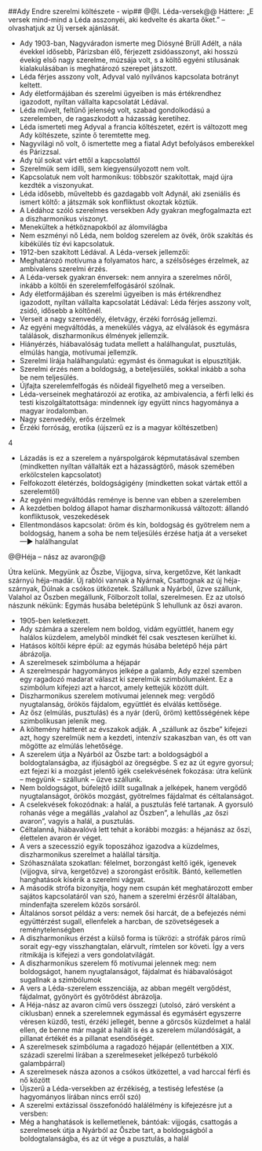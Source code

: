 ##Ady Endre szerelmi költészete - wip##
@@I. Léda-versek@@
Háttere:
„E versek mind-mind a Léda asszonyéi, aki kedvelte és akarta őket.” – olvashatjuk az Új versek
ajánlását.
- Ady 1903-ban, Nagyváradon ismerte meg Diósyné Brüll Adélt, a nála évekkel idősebb, Párizsban
élő, férjezett zsidóasszonyt, aki hosszú évekig első nagy szerelme, múzsája volt, s a költő egyéni
stílusának kialakulásában is meghatározó szerepet játszott.
- Léda férjes asszony volt, Adyval való nyilvános kapcsolata botrányt keltett.
- Ady életformájában és szerelmi ügyeiben is más értékrendhez igazodott, nyíltan vállalta kapcsolatát
Lédával.
- Léda művelt, feltűnő jelenség volt, szabad gondolkodású a szerelemben, de ragaszkodott a házasság
keretihez.
- Léda ismerteti meg Adyval a francia költészetet, ezért is változott meg Ady költészete, szinte ő
teremtette meg.
- Nagyvilági nő volt, ő ismertette meg a fiatal Adyt befolyásos emberekkel és Párizzsal.
- Ady túl sokat várt ettől a kapcsolattól
- Szerelmük sem idilli, sem kiegyensúlyozott nem volt.
- Kapcsolatuk nem volt harmonikus: többször szakítottak, majd újra kezdték a viszonyukat.
- Léda idősebb, műveltebb és gazdagabb volt Adynál, aki zseniális és ismert költő: a játszmák sok
konfliktust okoztak köztük.
- A Lédához szóló szerelmes versekben Ady gyakran megfogalmazta ezt a diszharmonikus viszonyt.
- Menekültek a hétköznapokból az álomvilágba
- Nem eszményi nő Léda, nem boldog szerelem az övék, örök szakítás és kibékülés tíz évi
kapcsolatuk.
- 1912-ben szakított Lédával.
A Léda-versek jellemzői:
- Meghatározó motívuma a folyamatos harc, a szélsőséges érzelmek, az ambivalens szerelmi érzés.
- A Léda-versek gyakran énversek: nem annyira a szerelmes nőről, inkább a költői én
szerelemfelfogásáról szólnak.
- Ady életformájában és szerelmi ügyeiben is más értékrendhez igazodott, nyíltan vállalta kapcsolatát
Lédával: Léda férjes asszony volt, zsidó, idősebb a költőnél.
- Verseit a nagy szenvedély, életvágy, érzéki forróság jellemzi.
- Az egyéni megváltódás, a menekülés vágya, az elválások és egymásra találások, diszharmonikus
élmények jellemzik.
- Hiányérzés, hiábavalóság tudata mellett a halálhangulat, pusztulás, elmúlás hangja, motívumai
jellemzik.
- Szerelmi lírája halálhangulatú: egymást és önmagukat is elpusztítják.
- Szerelmi érzés nem a boldogság, a beteljesülés, sokkal inkább a soha be nem teljesülés.
- Újfajta szerelemfelfogás és nőideál figyelhető meg a verseiben.
- Léda-verseinek meghatározói az erotika, az ambivalencia, a férfi lelki és testi kiszolgáltatottsága:
mindennek így együtt nincs hagyománya a magyar irodalomban.
- Nagy szenvedély, erős érzelmek
- Érzéki forróság, erotika (újszerű ez is a magyar költészetben)

4

- Lázadás is ez a szerelem a nyárspolgárok képmutatásával szemben (mindketten nyíltan vállalták ezt
a házasságtörő, mások szemében erkölcstelen kapcsolatot)
- Felfokozott életérzés, boldogságigény (mindketten sokat vártak ettől a szerelemtől)
- Az egyéni megváltódás reménye is benne van ebben a szerelemben
- A kezdetben boldog állapot hamar diszharmonikussá változott: állandó konfliktusok, veszekedések
- Ellentmondásos kapcsolat: öröm és kín, boldogság és gyötrelem nem a boldogság, hanem a soha be
nem teljesülés érzése hatja át a verseket —► halálhangulat

@@Héja – nász az avaron@@


Útra kelünk. Megyünk az Őszbe,
Vijjogva, sírva, kergetőzve,
Két lankadt szárnyú héja-madár.
Új rablói vannak a Nyárnak,
Csattognak az új héja-szárnyak,
Dúlnak a csókos ütközetek.
Szállunk a Nyárból, űzve szállunk,
Valahol az Őszben megállunk,
Fölborzolt tollal, szerelmesen.
Ez az utolsó nászunk nékünk:
Egymás husába beletépünk
S lehullunk az őszi avaron.

- 1905-ben keletkezett.
- Ady számára a szerelem nem boldog, vidám együttlét, hanem egy halálos küzdelem, amelyből
mindkét fél csak vesztesen kerülhet ki.
- Hatásos költői képre épül: az egymás húsába beletépő héja párt ábrázolja.
- A szerelmesek szimbóluma a héjapár
- A szerelmespár hagyományos jelképe a galamb, Ady ezzel szemben egy ragadozó madarat választ ki
szerelmük szimbólumaként. Ez a szimbólum kifejezi azt a harcot, amely kettejük között dúlt.
- Diszharmonikus szerelem motívumai jelennek meg: vergődő nyugtalanság, örökös fájdalom,
együttlét és elválás kettősége.
- Az ősz (elmúlás, pusztulás) és a nyár (derű, öröm) kettősségének képe szimbolikusan jelenik meg.
- A költemény hátterét az évszakok adják. A „szállunk az őszbe” kifejezi azt, hogy szerelmük nem a
kezdeti, intenzív szakaszban van, és ott van mögötte az elmúlás lehetősége.
- A szerelem útja a Nyárból az Őszbe tart: a boldogságból a boldogtalanságba, az ifjúságból az
öregségbe. S ez az út egyre gyorsul; ezt fejezi ki a mozgást jelentő igék cselekvésének fokozása: útra
kelünk – megyünk – szállunk – űzve szállunk.
- Nem boldogságot, búfelejtő idillt sugallnak a jelképek, hanem vergődő nyugtalanságot, örökös
mozgást, gyötrelmes fájdalmat és céltalanságot.
- A cselekvések fokozódnak: a halál, a pusztulás felé tartanak. A gyorsuló rohanás vége a megállás
„valahol az Őszben”, a lehullás „az őszi avaron”, vagyis a halál, a pusztulás.
- Céltalanná, hiábavalóvá lett tehát a korábbi mozgás: a héjanász az őszi, élettelen avaron ér véget.
- A vers a szecesszió egyik toposzához igazodva a küzdelmes, diszharmonikus szerelmet a halállal
társítja.
- Szóhasználata szokatlan: félelmet, borzongást keltő igék, igenevek (vijjogva, sírva, kergetőzve) a
szorongást erősítik. Bántó, kellemetlen hanghatások kísérik a szerelmi vágyat.
- A második strófa bizonyítja, hogy nem csupán két meghatározott ember sajátos kapcsolatáról van
szó, hanem a szerelmi érzésről általában, mindenfajta szerelem közös sorsáról.
- Általános sorsot példáz a vers: nemek ősi harcát, de a befejezés némi együttérzést sugall, ellenfelek a
harcban, de szövetségesek a reménytelenségben
- A diszharmonikus érzést a külső forma is tükrözi: a strófák páros rímű sorait egy-egy visszhangtalan,
elárvult, rímtelen sor követi. Így a vers ritmikája is kifejezi a vers gondolatvilágát.
- A diszharmonikus szerelem fő motívumai jelennek meg: nem boldogságot, hanem nyugtalanságot,
fájdalmat és hiábavalóságot sugallnak a szimbólumok
- A vers a Léda-szerelem esszenciája, az abban megélt vergődést, fájdalmat, gyönyört és gyötrődést
ábrázolja.
- A Héja-nász az avaron című vers összegzi (utolsó, záró versként a ciklusban) ennek a szerelemnek
egymással és egymásért egyszerre véresen küzdő, testi, érzéki jellegét, benne a görcsös küzdelmet a
halál ellen, de benne már magát a halált is és a szerelem múlandóságát, a pillanat értékét és a pillanat
esendőségét.
- A szerelmesek szimbóluma a ragadozó héjapár (ellentétben a XIX. századi szerelmi lírában a
szerelmeseket jelképező turbékoló galambpárral)
- A szerelmesek násza azonos a csókos ütközettel, a vad harccal férfi és nő között
- Újszerű a Léda-versekben az érzékiség, a testiség lefestése (a hagyományos lírában nincs erről szó)
- A szerelmi extázissal összefonódó halálélmény is kifejezésre jut a versben:
- Még a hanghatások is kellemetlenek, bántóak: vijjogás, csattogás a szerelmesek útja a Nyárból az
Őszbe tart, a boldogságból a boldogtalanságba, és az út vége a pusztulás, a halál